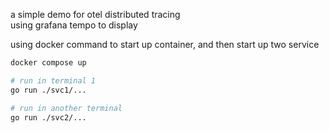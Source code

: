 a simple demo for otel distributed tracing  
using grafana tempo to display  

using docker command to start up container, and then start up two service
```bash
docker compose up
```

```bash
# run in terminal 1
go run ./svc1/...
```

```bash
# run in another terminal
go run ./svc2/... 
```